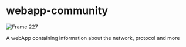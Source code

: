 # webapp-community

![Frame 227](https://user-images.githubusercontent.com/26004658/133513974-4c90764b-1e71-49c5-ba00-9fbc7c2c73fc.png)

A webApp containing information about the network, protocol and more

